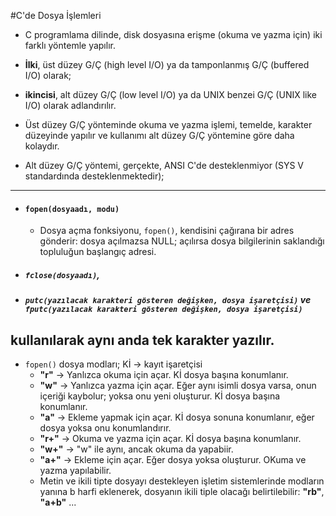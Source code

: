 #C'de Dosya İşlemleri

- C programlama dilinde, disk dosyasına erişme (okuma ve yazma için) iki farklı yöntemle yapılır.


- **İlki**, üst düzey G/Ç (high level I/O) ya da tamponlanmış G/Ç (buffered I/O) olarak;
- **ikincisi**, alt düzey G/Ç (low level I/O) ya da UNIX benzei G/Ç (UNIX like I/O) olarak adlandırılır.

- Üst düzey G/Ç yönteminde okuma ve yazma işlemi, temelde, karakter düzeyinde
yapılır ve kullanımı alt düzey G/Ç yöntemine göre daha kolaydır.

- Alt düzey G/Ç yöntemi, gerçekte, ANSI C'de desteklenmiyor (SYS V standardında desteklenmektedir);
---
* #### `fopen(dosyaadı, modu)`
  * Dosya açma fonksiyonu, `fopen()`, kendisini çağırana bir adres gönderir: dosya açılmazsa NULL; açılırsa dosya bilgilerinin saklandığı topluluğun başlangıç adresi.

* ##### `fclose(dosyaadı)`,
* ##### `putc(yazılacak karakteri gösteren değişken, dosya işaretçisi)` ve `fputc(yazılacak karakteri gösteren değişken, dosya işaretçisi)`
kullanılarak aynı anda tek karakter yazılır.
---

* `fopen()` dosya modları; Kİ -> kayıt işaretçisi
  * **"r"** -> Yanlızca okuma için açar. Kİ dosya başına konumlanır.
  * **"w"** -> Yanlızca yazma için açar. Eğer aynı isimli dosya varsa, onun içeriği kaybolur; yoksa onu yeni oluşturur.
Kİ dosya başına konumlanır.
  * **"a"** -> Ekleme yapmak için açar. Kİ dosya sonuna konumlanır, eğer dosya yoksa onu konumlandırır.
  * **"r+"** -> Okuma ve yazma için açar. Kİ dosya başına konumlanır.
  * **"w+"** -> "w" ile aynı, ancak okuma da yapabiir.
  * **"a+"** -> Ekleme için açar. Eğer dosya yoksa oluşturur. OKuma ve yazma yapılabilir.
  * Metin ve ikili tipte dosyayı destekleyen işletim sistemlerinde modların yanına b harfi eklenerek,
dosyanın ikili tiple olacağı  belirtilebilir: **"rb"**, **"a+b"** ...





